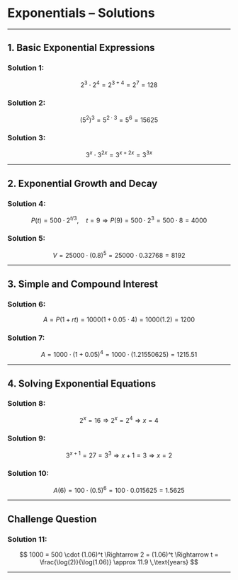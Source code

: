 
# Exponentials – Solutions

---

## **1. Basic Exponential Expressions**

### Solution 1:

$$
2^3 \cdot 2^4 = 2^{3+4} = 2^7 = 128
$$

### Solution 2:

$$
(5^2)^3 = 5^{2 \cdot 3} = 5^6 = 15625
$$

### Solution 3:

$$
3^x \cdot 3^{2x} = 3^{x + 2x} = 3^{3x}
$$

---

## **2. Exponential Growth and Decay**

### Solution 4:

$$
P(t) = 500 \cdot 2^{t/3}, \quad t = 9
\Rightarrow P(9) = 500 \cdot 2^{3} = 500 \cdot 8 = 4000
$$

### Solution 5:

$$
V = 25000 \cdot (0.8)^5 = 25000 \cdot 0.32768 = 8192
$$

---

## **3. Simple and Compound Interest**

### Solution 6:

$$
A = P(1 + rt) = 1000(1 + 0.05 \cdot 4) = 1000(1.2) = 1200
$$

### Solution 7:

$$
A = 1000 \cdot (1 + 0.05)^4 = 1000 \cdot (1.21550625) = 1215.51
$$

---

## **4. Solving Exponential Equations**

### Solution 8:

$$
2^x = 16 \Rightarrow 2^x = 2^4 \Rightarrow x = 4
$$

### Solution 9:

$$
3^{x+1} = 27 = 3^3 \Rightarrow x+1 = 3 \Rightarrow x = 2
$$

### Solution 10:

$$
A(6) = 100 \cdot (0.5)^6 = 100 \cdot 0.015625 = 1.5625
$$

---

## **Challenge Question**

### Solution 11:

$$
1000 = 500 \cdot (1.06)^t \Rightarrow 2 = (1.06)^t
\Rightarrow t = \frac{\log(2)}{\log(1.06)} \approx 11.9 \,\text{years}
$$

---
